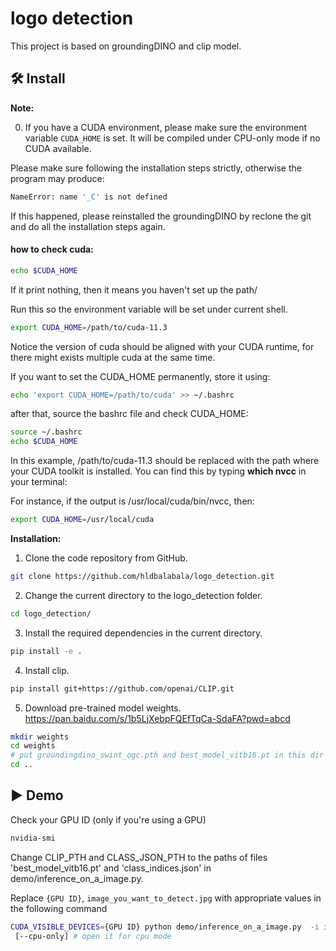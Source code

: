 # logo detection 

This project is based on groundingDINO and clip model.

## :hammer_and_wrench: Install 

**Note:**

0. If you have a CUDA environment, please make sure the environment variable `CUDA_HOME` is set. It will be compiled under CPU-only mode if no CUDA available.

Please make sure following the installation steps strictly, otherwise the program may produce: 
```bash
NameError: name '_C' is not defined
```

If this happened, please reinstalled the groundingDINO by reclone the git and do all the installation steps again.

#### how to check cuda:
```bash
echo $CUDA_HOME
```
If it print nothing, then it means you haven't set up the path/

Run this so the environment variable will be set under current shell. 
```bash
export CUDA_HOME=/path/to/cuda-11.3
```

Notice the version of cuda should be aligned with your CUDA runtime, for there might exists multiple cuda at the same time. 

If you want to set the CUDA_HOME permanently, store it using:

```bash
echo 'export CUDA_HOME=/path/to/cuda' >> ~/.bashrc
```
after that, source the bashrc file and check CUDA_HOME:
```bash
source ~/.bashrc
echo $CUDA_HOME
```

In this example, /path/to/cuda-11.3 should be replaced with the path where your CUDA toolkit is installed. You can find this by typing **which nvcc** in your terminal:

For instance, 
if the output is /usr/local/cuda/bin/nvcc, then:
```bash
export CUDA_HOME=/usr/local/cuda
```
**Installation:**

1. Clone the code repository from GitHub.

```bash
git clone https://github.com/hldbalabala/logo_detection.git
```

2. Change the current directory to the logo_detection folder.

```bash
cd logo_detection/
```

3. Install the required dependencies in the current directory.

```bash
pip install -e .
```

4. Install clip.

```bash
pip install git+https://github.com/openai/CLIP.git
```

5. Download pre-trained model weights.
   https://pan.baidu.com/s/1b5LjXebpFQEfTqCa-SdaFA?pwd=abcd 

```bash
mkdir weights
cd weights
# put groundingdino_swint_ogc.pth and best_model_vitb16.pt in this dir
cd ..
```

## :arrow_forward: Demo
Check your GPU ID (only if you're using a GPU)

```bash
nvidia-smi
```
Change CLIP_PTH and CLASS_JSON_PTH to the paths of files 'best_model_vitb16.pt' and 'class_indices.json' in demo/inference_on_a_image.py.

Replace `{GPU ID}`, `image_you_want_to_detect.jpg` with appropriate values in the following command

```bash
CUDA_VISIBLE_DEVICES={GPU ID} python demo/inference_on_a_image.py  -i image_you_want_to_detect.jpg
 [--cpu-only] # open it for cpu mode
```

